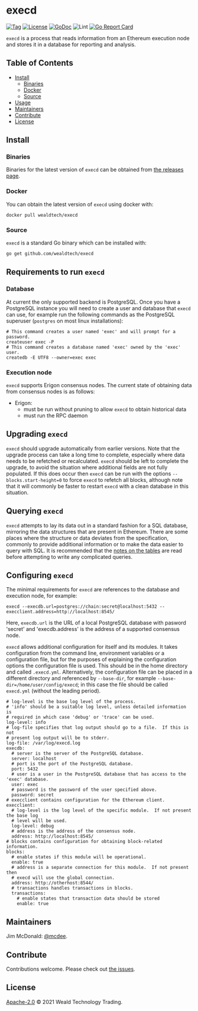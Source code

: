 # execd

[![Tag](https://img.shields.io/github/tag/wealdtech/execd.svg)](https://github.com/wealdtech/execd/releases/)
[![License](https://img.shields.io/github/license/wealdtech/execd.svg)](LICENSE)
[![GoDoc](https://godoc.org/github.com/wealdtech/execd?status.svg)](https://godoc.org/github.com/wealdtech/execd)
![Lint](https://github.com/wealdtech/execd/workflows/golangci-lint/badge.svg)
[![Go Report Card](https://goreportcard.com/badge/github.com/wealdtech/execd)](https://goreportcard.com/report/github.com/wealdtech/execd)

`execd` is a process that reads information from an Ethereum execution node and stores it in a database for reporting and analysis.

## Table of Contents

- [Install](#install)
  - [Binaries](#binaries)
  - [Docker](#docker)
  - [Source](#source)
- [Usage](#usage)
- [Maintainers](#maintainers)
- [Contribute](#contribute)
- [License](#license)

## Install

### Binaries

Binaries for the latest version of `execd` can be obtained from [the releases page](https://github.com/wealdtech/execd/releases/latest).

### Docker

You can obtain the latest version of `execd` using docker with:

```
docker pull wealdtech/execd
```

### Source

`execd` is a standard Go binary which can be installed with:

```sh
go get github.com/wealdtech/execd
```

## Requirements to run `execd`
### Database
At current the only supported backend is PostgreSQL.  Once you have a  PostgreSQL instance you will need to create a user and database that `execd` can use, for example run the following commands as the PostgreSQL superuser (`postgres` on most linux installations):

```
# This command creates a user named 'exec' and will prompt for a password.
createuser exec -P
# This command creates a database named 'exec' owned by the 'exec' user.
createdb -E UTF8 --owner=exec exec
```

### Execution node
`execd` supports Erigon consensus nodes.  The current state of obtaining data from consensus nodes is as follows:

- Erigon:
  - must be run without pruning to allow `execd` to obtain historical data
  - must run the RPC daemon

## Upgrading `execd`
`execd` should upgrade automatically from earlier versions.  Note that the upgrade process can take a long time to complete, especially where data needs to be refetched or recalculated.  `execd` should be left to complete the upgrade, to avoid the situation where additional fields are not fully populated.  If this does occur then `execd` can be run with the options `--blocks.start-height=0` to force `execd` to refetch all blocks, although note that it will commonly be faster to restart `execd` with a clean database in this situation.

## Querying `execd`
`execd` attempts to lay its data out in a standard fashion for a SQL database, mirroring the data structures that are present in Ethereum.  There are some places where the structure or data deviates from the specification, commonly to provide additional information or to make the data easier to query with SQL.  It is recommended that the [notes on the tables](docs/tables.md) are read before attempting to write any complicated queries.

## Configuring `execd`
The minimal requirements for `execd` are references to the database and execution node, for example:

```
execd --execdb.url=postgres://chain:secret@localhost:5432 --execclient.address=http://localhost:8545/
```

Here, `execdb.url` is the URL of a local PostgreSQL database with pasword 'secret' and 'execdb.address' is the address of a supported consensus node.

`execd` allows additional configuration for itself and its modules.  It takes configuration from the command line, environment variables or a configuration file, but for the purposes of explaining the configuration options the configuration file is used.  This should be in the home directory and called `.execd.yml`.  Alternatively, the configuration file can be placed in a different directory and referenced by `--base-dir`, for example `--base-dir=/home/user/config/execd`; in this case the file should be called `execd.yml` (without the leading period).

```
# log-level is the base log level of the process.
# 'info' should be a suitable log level, unless detailed information is
# required in which case 'debug' or 'trace' can be used.
log-level: info
# log-file specifies that log output should go to a file.  If this is not
# present log output will be to stderr.
log-file: /var/log/execd.log
execdb:
  # server is the server of the PostgreSQL database.
  server: localhost
  # port is the port of the PostgreSQL database.
  port: 5432
  # user is a user in the PostgreSQL database that has access to the 'exec' database.
  user: exec
  # password is the password of the user specified above.
  password: secret
# execclient contains configuration for the Ethereum client.
execclient:
  # log-level is the log level of the specific module.  If not present the base log
  # level will be used.
  log-level: debug
  # address is the address of the consensus node.
  address: http://localhost:8545/
# blocks contains configuration for obtaining block-related information.
blocks:
  # enable states if this module will be operational.
  enable: true
  # address is a separate connection for this module.  If not present then
  # execd will use the global connection.
  address: http://otherhost:8544/
  # transactions handles transactions in blocks.
  transactions:
    # enable states that transaction data should be stored
    enable: true

```

## Maintainers

Jim McDonald: [@mcdee](https://github.com/mcdee).

## Contribute

Contributions welcome. Please check out [the issues](https://github.com/wealdtech/execd/issues).

## License

[Apache-2.0](LICENSE) © 2021 Weald Technology Trading.
